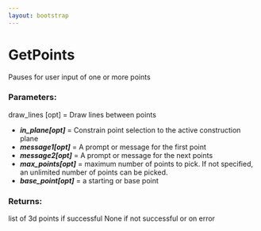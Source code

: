 ```yaml
---
layout: bootstrap
---
```


# GetPoints

Pauses for user input of one or more points
          

### Parameters:

draw_lines [opt] = Draw lines between points
- ***in_plane[opt]*** = Constrain point selection to the active construction plane
- ***message1[opt]*** = A prompt or message for the first point
- ***message2[opt]*** = A prompt or message for the next points
- ***max_points[opt]*** = maximum number of points to pick. If not specified, an
                  unlimited number of points can be picked.
- ***base_point[opt]*** = a starting or base point
        

### Returns:


list of 3d points if successful
None if not successful or on error
        


